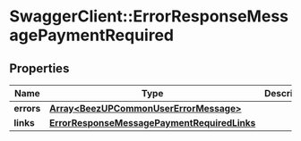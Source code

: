 # SwaggerClient::ErrorResponseMessagePaymentRequired

## Properties
Name | Type | Description | Notes
------------ | ------------- | ------------- | -------------
**errors** | [**Array&lt;BeezUPCommonUserErrorMessage&gt;**](BeezUPCommonUserErrorMessage.md) |  | 
**links** | [**ErrorResponseMessagePaymentRequiredLinks**](ErrorResponseMessagePaymentRequiredLinks.md) |  | 


